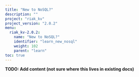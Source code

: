 ```yaml
---
title: "New to NoSQL?"
description: ""
project: "riak_kv"
project_version: "2.0.2"
menu:
  riak_kv-2.0.2:
    name: "New to NoSQL?"
    identifier: "learn_new_nosql"
    weight: 102
    parent: "learn"
toc: true
---
```


**TODO: Add content (not sure where this lives in existing docs)**
